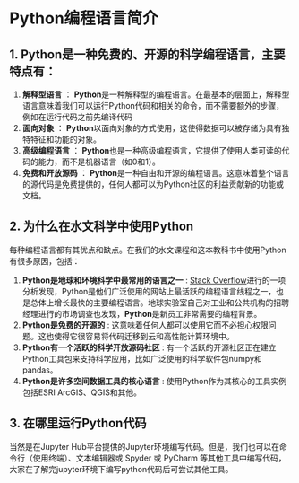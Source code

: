 # Python编程语言简介

## 1. Python是一种免费的、开源的科学编程语言，主要特点有：

1. **解释型语言** ： **Python**是一种解释型的编程语言。在最基本的层面上，解释型语言意味着我们可以运行Python代码和相关的命令，而不需要额外的步骤，例如在运行代码之前先编译代码
2. **面向对象** ： **Python**以面向对象的方式使用，这使得数据可以被存储为具有独特特征和功能的对象。
3. **高级编程语言** ： **Python**也是一种高级编程语言，它提供了使用人类可读的代码的能力，而不是机器语言（如0和1）。
4. **免费和开放源码** ： **Python**是一种自由和开源的编程语言。这意味着整个语言的源代码是免费提供的，任何人都可以为Python社区的利益贡献新的功能或文档。

## 2. 为什么在水文科学中使用Python

每种编程语言都有其优点和缺点。在我们的水文课程和这本教科书中使用Python有很多原因，包括：

1. **Python是地球和环境科学中最常用的语言之一** : [Stack Overflow](https://insights.stackoverflow.com/survey/2019)进行的一项分析发现，Python是他们广泛使用的网站上最活跃的编程语言线程之一，也是总体上增长最快的主要编程语言。地球实验室自己对工业和公共机构的招聘经理进行的市场调查也发现，**Python**是新员工非常需要的编程背景。
2. **Python是免费的开源的** : 这意味着任何人都可以使用它而不必担心权限问题。这也使得它很容易将代码迁移到云和高性能计算环境中。
3. **Python有一个活跃的科学开放源码社区** : 有一个活跃的开源社区正在建立Python工具包来支持科学应用，比如广泛使用的科学软件包numpy和pandas。
4. **Python是许多空间数据工具的核心语言** : 使用Python作为其核心的工具实例包括ESRI ArcGIS、QGIS和其他。

## 3. 在哪里运行Python代码

当然是在Jupyter Hub平台提供的Jupyter环境编写代码。但是，我们也可以在命令行（使用终端）、文本编辑器或 Spyder 或 PyCharm 等其他工具中编写代码，大家在了解完jupyter环境下编写python代码后可尝试其他工具。
